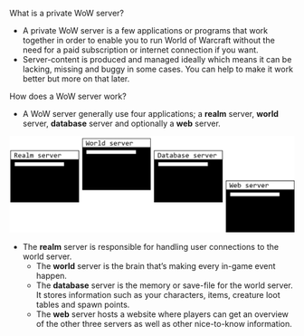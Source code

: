 What is a private WoW server?

-   A private WoW server is a few applications or programs that work together in order to enable you to run World of Warcraft without the need for a paid subscription or internet connection if you want.
-   Server-content is produced and managed ideally which means it can be lacking, missing and buggy in some cases. You can help to make it work better but more on that later.

How does a WoW server work?

-   A WoW server generally use four applications; a **realm** server, **world** server, **database** server and optionally a **web** server.

![Apps](_media/Apps.png "Apps overview")

-   The **realm** server is responsible for handling user connections to the world server.
    -   The **world** server is the brain that’s making every in-game event happen.
    -   The **database** server is the memory or save-file for the world server. It stores information such as your characters, items, creature loot tables and spawn points.
    -   The **web** server hosts a website where players can get an overview of the other three servers as well as other nice-to-know information.
